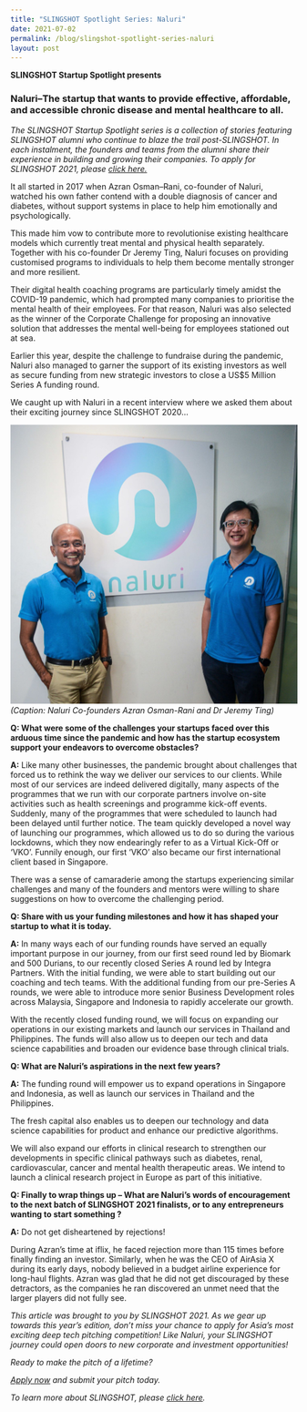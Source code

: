 ```yaml
---
title: "SLINGSHOT Spotlight Series: Naluri"
date: 2021-07-02
permalink: /blog/slingshot-spotlight-series-naluri
layout: post
---
```

**SLINGSHOT Startup Spotlight presents**
### Naluri–The startup that wants to provide effective, affordable, and accessible chronic disease and mental healthcare to all.

*The SLINGSHOT Startup Spotlight series is a collection of stories featuring SLINGSHOT alumni who continue to blaze the trail post-SLINGSHOT. In each instalment, the founders and teams from the alumni share their experience in building and growing their companies. To apply for SLINGSHOT 2021, please [click here.](https://slingshot.agorize.com/2021-edition?t=Wpdpp6Sn_r24kjBBmPXsUg&utm_source=www.switchsg.org&utm_medium=referral&utm_campaign=slingshot2021)*

It all started in 2017 when Azran Osman–Rani, co-founder of Naluri, watched his own father contend with a double diagnosis of cancer and diabetes, without support systems in place to help him emotionally and psychologically. 

This made him vow to contribute more to revolutionise existing healthcare models which currently treat mental and physical health separately. Together with his co-founder Dr Jeremy Ting, Naluri focuses on providing customised programs to individuals to help them become mentally stronger and more resilient. 

Their digital health coaching programs are particularly timely amidst the COVID-19 pandemic, which had prompted many companies to prioritise the mental health of their employees. For that reason, Naluri was also selected as the winner of the Corporate Challenge for proposing an innovative solution that addresses the mental well-being for employees stationed out at sea. 

Earlier this year, despite the challenge to fundraise during the pandemic, Naluri also managed to garner the support of its existing investors as well as secure funding from new strategic investors to close a US$5 Million Series A funding round. 

We caught up with Naluri in a recent interview where we asked them about their exciting journey since SLINGSHOT 2020…

 ![Naluri Cofounders](/images/SLINGSHOT_Naluri_Cofounders_web.jpg)
*(Caption: Naluri Co-founders Azran Osman-Rani and Dr Jeremy Ting)*

**Q:  What were some of the challenges your startups faced over this arduous time since the pandemic and how has the startup ecosystem support your endeavors to overcome obstacles?**

**A:** Like many other businesses, the pandemic brought about challenges that forced us to rethink the way we deliver our services to our clients. While most of our services are indeed delivered digitally, many aspects of the programmes that we run with our corporate partners involve on-site activities such as health screenings and programme kick-off events. Suddenly, many of the programmes that were scheduled to launch had been delayed until further notice. 
The team quickly developed a novel way of launching our programmes, which allowed us to do so during the various lockdowns, which they now endearingly refer to as a Virtual Kick-Off or ‘VKO’. Funnily enough, our first ‘VKO’ also became our first international client based in Singapore.

There was a sense of camaraderie among the startups experiencing similar challenges and many of the founders and mentors were willing to share suggestions on how to overcome the challenging period.

**Q: Share with us your funding milestones and how it has shaped your startup to what it is today.**

**A:** In many ways each of our funding rounds have served an equally important purpose in our journey, from our first seed round led by Biomark and 500 Durians, to our recently closed Series A round led by Integra Partners.
With the initial funding, we were able to start building out our coaching and tech teams. With the additional funding from our pre-Series A rounds, we were able to introduce more senior Business Development roles across Malaysia, Singapore and Indonesia to rapidly accelerate our growth. 

With the recently closed funding round, we will focus on expanding our operations in our existing markets and launch our services in Thailand and Philippines. The funds will also allow us to deepen our tech and data science capabilities and broaden our evidence base through clinical trials.

**Q: What are Naluri’s aspirations in the next few years?** 

**A:** The funding round will empower us to expand operations in Singapore and Indonesia, as well as launch our services in Thailand and the Philippines.

The fresh capital also enables us to deepen our technology and data science capabilities for product and enhance our predictive algorithms.

We will also expand our efforts in clinical research to strengthen our developments in specific clinical pathways such as diabetes, renal, cardiovascular, cancer and mental health therapeutic areas. We intend to launch a clinical research project in Europe as part of this initiative.

**Q: Finally to wrap things up – What are Naluri’s words of encouragement to the next batch of SLINGSHOT 2021 finalists, or to any entrepreneurs wanting to start something ?**

**A:** Do not get disheartened by rejections! 

During Azran’s time at iflix, he faced rejection more than 115 times before finally finding an investor. Similarly, when he was the CEO of AirAsia X during its early days, nobody believed in a budget airline experience for long-haul flights. Azran was glad that he did not get discouraged by these detractors, as the companies he ran discovered an unmet need that the larger players did not fully see. 

*This article was brought to you by SLINGSHOT 2021. As we gear up towards this year’s edition, don’t miss your chance to apply for Asia’s most exciting deep tech pitching competition! Like Naluri, your SLINGSHOT journey could open doors to new corporate and investment opportunities!*

*Ready to make the pitch of a lifetime?*

*[Apply now](https://slingshot.agorize.com/2021-edition?t=Wpdpp6Sn_r24kjBBmPXsUg&utm_source=www.switchsg.org&utm_medium=referral&utm_campaign=slingshot2021) and submit your pitch today.*

*To learn more about SLINGSHOT, please [click here](/highlights/slingshot/2021/overview).*